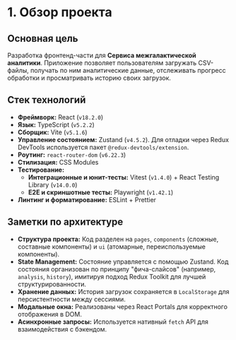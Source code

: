 # 1. Обзор проекта

## Основная цель
Разработка фронтенд-части для **Сервиса межгалактической аналитики**. Приложение позволяет пользователям загружать CSV-файлы, получать по ним аналитические данные, отслеживать прогресс обработки и просматривать историю своих загрузок.

## Стек технологий
- **Фреймворк:** React (`v18.2.0`)
- **Язык:** TypeScript (`v5.2.2`)
- **Сборщик:** Vite (`v5.1.6`)
- **Управление состоянием:** Zustand (`v4.5.2`). Для отладки через Redux DevTools используется пакет `@redux-devtools/extension`.
- **Роутинг:** `react-router-dom` (`v6.22.3`)
- **Стилизация:** CSS Modules
- **Тестирование:**
    -   **Интеграционные и юнит-тесты:** Vitest (`v1.4.0`) + React Testing Library (`v14.0.0`)
    -   **E2E и скриншотные тесты:** Playwright (`v1.42.1`)
- **Линтинг и форматирование:** ESLint + Prettier

## Заметки по архитектуре
- **Структура проекта:** Код разделен на `pages`, `components` (сложные, составные компоненты) и `ui` (атомарные, переиспользуемые компоненты).
- **State Management:** Состояние управляется с помощью Zustand. Код состояния организован по принципу "фича-слайсов" (например, `analysis`, `history`), имитируя подход Redux Toolkit для лучшей структурированности.
- **Хранение данных:** История загрузок сохраняется в `LocalStorage` для персистентности между сессиями.
- **Модальные окна:** Реализованы через React Portals для корректного отображения в DOM.
- **Асинхронные запросы:** Используется нативный `fetch` API для взаимодействия с бэкендом.
